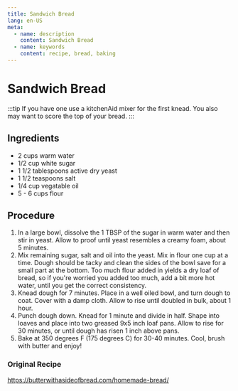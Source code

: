 ```yaml
---
title: Sandwich Bread
lang: en-US
meta:
  - name: description
    content: Sandwich Bread
  - name: keywords
    content: recipe, bread, baking
---
```


# Sandwich Bread

:::tip
If you have one use a kitchenAid mixer for the first knead. You also may want to score the top of your bread.
:::

## Ingredients
* 2 cups warm water
* 1/2 cup white sugar
* 1 1/2 tablespoons active dry yeast
* 1 1/2 teaspoons salt
* 1/4 cup vegatable oil
* 5 - 6 cups flour

## Procedure
1. In a large bowl, dissolve the 1 TBSP of the sugar in warm water and then stir in yeast. Allow to proof until yeast resembles a creamy foam, about 5 minutes.
2. Mix remaining sugar, salt and oil into the yeast. Mix in flour one cup at a time. Dough should be tacky and clean the sides of the bowl save for a small part at the bottom. Too much flour added in yields a dry loaf of bread, so if you're worried you added too much, add a bit more hot water, until you get the correct consistency.
3. Knead dough for 7 minutes. Place in a well oiled bowl, and turn dough to coat. Cover with a damp cloth. Allow to rise until doubled in bulk, about 1 hour.
4. Punch dough down. Knead for 1 minute and divide in half. Shape into loaves and place into two greased 9x5 inch loaf pans. Allow to rise for 30 minutes, or until dough has risen 1 inch above pans.
5. Bake at 350 degrees F (175 degrees C) for 30-40 minutes. Cool, brush with butter and enjoy!

### Original Recipe
https://butterwithasideofbread.com/homemade-bread/